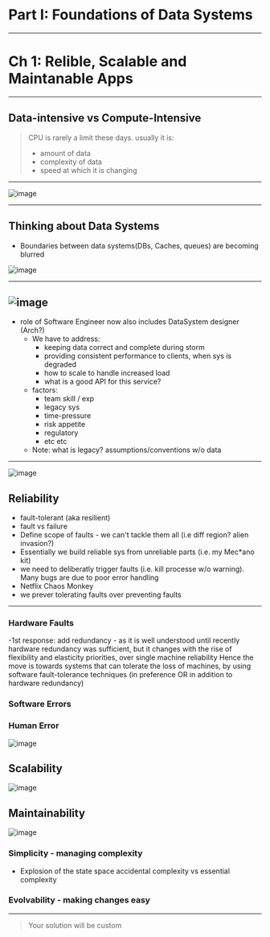 # Part I: Foundations of Data Systems

--- 

# Ch 1: Relible, Scalable and Maintanable Apps

--- 

## Data-intensive vs Compute-Intensive
> CPU is rarely a limit these days. 
> usually it is:
> 	- amount of data
> 	- complexity of data
> 	- speed at which it is changing

---

![image](https://github.com/friendlyantz/friendlyantz/assets/70934030/c3749b37-7609-4ab9-b301-a3fca7ab9cbd)

---

## Thinking about Data Systems
- Boundaries between data systems(DBs, Caches, queues) are becoming blurred

![image](https://github.com/friendlyantz/friendlyantz/assets/70934030/8b78b6a8-fd07-40af-ba77-1bcec699255d)

---
 ![image](https://github.com/friendlyantz/friendlyantz/assets/70934030/c3813031-48a2-4d5e-ab69-819aad5fab62)
---

- role of Software Engineer now also includes DataSystem designer (Arch?)
	- We have to address:
		- keeping data correct and complete during storm
		- providing consistent performance to clients, when sys is degraded
		- how to scale to handle increased load
		- what is a good API for this service?
	- factors:
		- team skill / exp
		- legacy sys
		- time-pressure
		- risk appetite
		- regulatory
		- etc etc
	- Note: what is legacy? assumptions/conventions w/o data

---

![image](https://github.com/friendlyantz/friendlyantz/assets/70934030/196bac3a-4fea-4371-ae52-71a51182f043)

## Reliability
- fault-tolerant (aka resilient)
- fault vs failure
- Define scope of faults - we can't tackle them all (i.e diff region? alien invasion?)
- Essentially we build reliable sys from unreliable parts (i.e. my Mec*ano kit)
- we need to deliberatly trigger faults (i.e. kill processe w/o warning). Many bugs are due to poor error handling
- Netflix Chaos Monkey
- we prever tolerating faults over preventing faults

---

### Hardware Faults
-1st response: add redundancy - as it is well understood
	until recently hardware redundancy was sufficient, but it changes with the rise of flexibility and elasticity priorities, over single machine reliability
	Hence the move is towards systems that can tolerate the loss of machines, by using software fault-tolerance techniques (in preference OR in addition to hardware redundancy)
 
### Software Errors
### Human Error

![image](https://github.com/friendlyantz/friendlyantz/assets/70934030/31e08bf2-6550-4e52-bfc9-2e469b1c4852)

## Scalability

![image](https://github.com/friendlyantz/friendlyantz/assets/70934030/0c4d021a-85d4-4012-8f2d-41b8a3976c76)

## Maintainability

![image](https://github.com/friendlyantz/friendlyantz/assets/70934030/382f7bda-fcdd-43b4-9544-29db78ca0cf6)
### Simplicity - managing complexity
- Explosion of the state space
	accidental complexity vs essential complexity
### Evolvability - making changes easy

---

> Your solution will be custom

